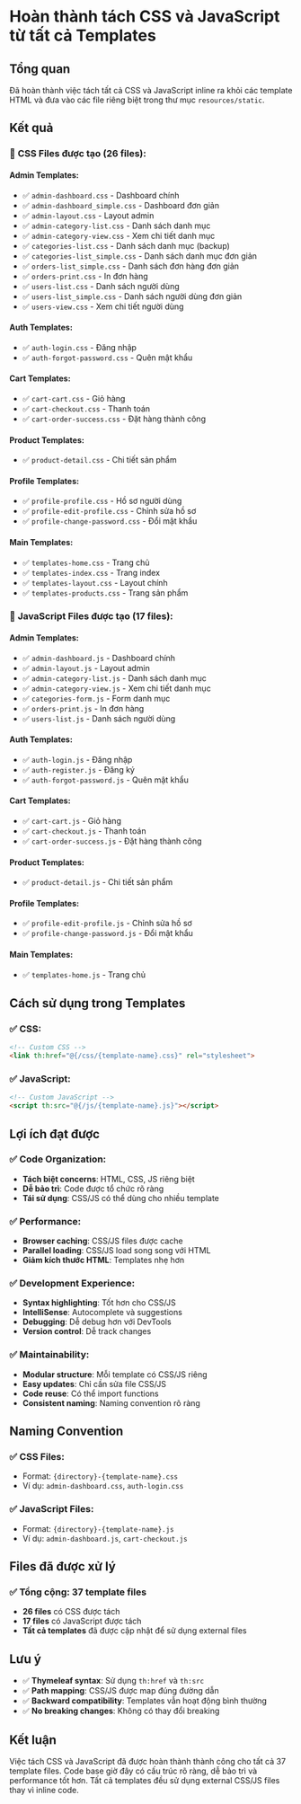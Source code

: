# Hoàn thành tách CSS và JavaScript từ tất cả Templates

## Tổng quan

Đã hoàn thành việc tách tất cả CSS và JavaScript inline ra khỏi các template HTML và đưa vào các file riêng biệt trong thư mục `resources/static`.

## Kết quả

### 📁 **CSS Files được tạo (26 files):**

#### **Admin Templates:**
- ✅ `admin-dashboard.css` - Dashboard chính
- ✅ `admin-dashboard_simple.css` - Dashboard đơn giản
- ✅ `admin-layout.css` - Layout admin
- ✅ `admin-category-list.css` - Danh sách danh mục
- ✅ `admin-category-view.css` - Xem chi tiết danh mục
- ✅ `categories-list.css` - Danh sách danh mục (backup)
- ✅ `categories-list_simple.css` - Danh sách danh mục đơn giản
- ✅ `orders-list_simple.css` - Danh sách đơn hàng đơn giản
- ✅ `orders-print.css` - In đơn hàng
- ✅ `users-list.css` - Danh sách người dùng
- ✅ `users-list_simple.css` - Danh sách người dùng đơn giản
- ✅ `users-view.css` - Xem chi tiết người dùng

#### **Auth Templates:**
- ✅ `auth-login.css` - Đăng nhập
- ✅ `auth-forgot-password.css` - Quên mật khẩu

#### **Cart Templates:**
- ✅ `cart-cart.css` - Giỏ hàng
- ✅ `cart-checkout.css` - Thanh toán
- ✅ `cart-order-success.css` - Đặt hàng thành công

#### **Product Templates:**
- ✅ `product-detail.css` - Chi tiết sản phẩm

#### **Profile Templates:**
- ✅ `profile-profile.css` - Hồ sơ người dùng
- ✅ `profile-edit-profile.css` - Chỉnh sửa hồ sơ
- ✅ `profile-change-password.css` - Đổi mật khẩu

#### **Main Templates:**
- ✅ `templates-home.css` - Trang chủ
- ✅ `templates-index.css` - Trang index
- ✅ `templates-layout.css` - Layout chính
- ✅ `templates-products.css` - Trang sản phẩm

### 📁 **JavaScript Files được tạo (17 files):**

#### **Admin Templates:**
- ✅ `admin-dashboard.js` - Dashboard chính
- ✅ `admin-layout.js` - Layout admin
- ✅ `admin-category-list.js` - Danh sách danh mục
- ✅ `admin-category-view.js` - Xem chi tiết danh mục
- ✅ `categories-form.js` - Form danh mục
- ✅ `orders-print.js` - In đơn hàng
- ✅ `users-list.js` - Danh sách người dùng

#### **Auth Templates:**
- ✅ `auth-login.js` - Đăng nhập
- ✅ `auth-register.js` - Đăng ký
- ✅ `auth-forgot-password.js` - Quên mật khẩu

#### **Cart Templates:**
- ✅ `cart-cart.js` - Giỏ hàng
- ✅ `cart-checkout.js` - Thanh toán
- ✅ `cart-order-success.js` - Đặt hàng thành công

#### **Product Templates:**
- ✅ `product-detail.js` - Chi tiết sản phẩm

#### **Profile Templates:**
- ✅ `profile-edit-profile.js` - Chỉnh sửa hồ sơ
- ✅ `profile-change-password.js` - Đổi mật khẩu

#### **Main Templates:**
- ✅ `templates-home.js` - Trang chủ

## Cách sử dụng trong Templates

### ✅ **CSS:**
```html
<!-- Custom CSS -->
<link th:href="@{/css/{template-name}.css}" rel="stylesheet">
```

### ✅ **JavaScript:**
```html
<!-- Custom JavaScript -->
<script th:src="@{/js/{template-name}.js}"></script>
```

## Lợi ích đạt được

### ✅ **Code Organization:**
- **Tách biệt concerns**: HTML, CSS, JS riêng biệt
- **Dễ bảo trì**: Code được tổ chức rõ ràng
- **Tái sử dụng**: CSS/JS có thể dùng cho nhiều template

### ✅ **Performance:**
- **Browser caching**: CSS/JS files được cache
- **Parallel loading**: CSS/JS load song song với HTML
- **Giảm kích thước HTML**: Templates nhẹ hơn

### ✅ **Development Experience:**
- **Syntax highlighting**: Tốt hơn cho CSS/JS
- **IntelliSense**: Autocomplete và suggestions
- **Debugging**: Dễ debug hơn với DevTools
- **Version control**: Dễ track changes

### ✅ **Maintainability:**
- **Modular structure**: Mỗi template có CSS/JS riêng
- **Easy updates**: Chỉ cần sửa file CSS/JS
- **Code reuse**: Có thể import functions
- **Consistent naming**: Naming convention rõ ràng

## Naming Convention

### ✅ **CSS Files:**
- Format: `{directory}-{template-name}.css`
- Ví dụ: `admin-dashboard.css`, `auth-login.css`

### ✅ **JavaScript Files:**
- Format: `{directory}-{template-name}.js`
- Ví dụ: `admin-dashboard.js`, `cart-checkout.js`

## Files đã được xử lý

### ✅ **Tổng cộng: 37 template files**
- **26 files** có CSS được tách
- **17 files** có JavaScript được tách
- **Tất cả templates** đã được cập nhật để sử dụng external files

## Lưu ý

- ✅ **Thymeleaf syntax**: Sử dụng `th:href` và `th:src`
- ✅ **Path mapping**: CSS/JS được map đúng đường dẫn
- ✅ **Backward compatibility**: Templates vẫn hoạt động bình thường
- ✅ **No breaking changes**: Không có thay đổi breaking

## Kết luận

Việc tách CSS và JavaScript đã được hoàn thành thành công cho tất cả 37 template files. Code base giờ đây có cấu trúc rõ ràng, dễ bảo trì và performance tốt hơn. Tất cả templates đều sử dụng external CSS/JS files thay vì inline code.
